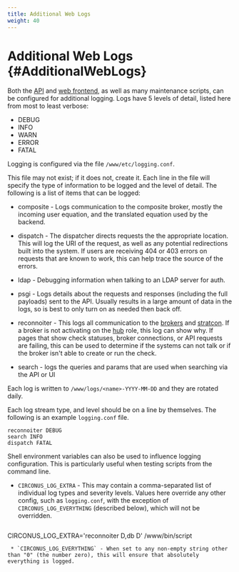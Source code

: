 ```yaml
---
title: Additional Web Logs
weight: 40
---
```


# Additional Web Logs {#AdditionalWebLogs}

Both the [API](/Roles/api) and [web frontend](/Roles/web_frontend), as well as many maintenance scripts, can be configured for additional logging.  Logs have 5 levels of detail, listed here from most to least verbose:

 * DEBUG
 * INFO
 * WARN
 * ERROR
 * FATAL

Logging is configured via the file `/www/etc/logging.conf`.

This file may not exist; if it does not, create it.  Each line in the file will specify the type of information to be logged and the level of detail.  The following is a list of items that can be logged:

 * composite - Logs communication to the composite broker, mostly the incoming user equation, and the translated equation used by the backend.

 * dispatch - The dispatcher directs requests the the appropriate location. This will log the URI of the request, as well as any potential redirections built into the system.  If users are receiving 404 or 403 errors on requests that are known to work, this can help trace the source of the errors.

 * ldap - Debugging information when talking to an LDAP server for auth.

 * psgi - Logs details about the requests and responses (including the full payloads) sent to the API.  Usually results in a large amount of data in the logs, so is best to only turn on as needed then back off.

 * reconnoiter - This logs all communication to the [brokers](/Roles/broker) and [stratcon](/Roles/stratcon).  If a broker is not activating on the [hub](/Roles/hub) role, this log can show why.  If pages that show check statuses, broker connections, or API requests are failing, this can be used to determine if the systems can not talk or if the broker isn't able to create or run the check.

 * search - logs the queries and params that are used when searching via the API or UI

Each log is written to `/www/logs/<name>-YYYY-MM-DD` and they are rotated daily.

Each log stream type, and level should be on a line by themselves.  The following is an example `logging.conf` file.
```
reconnoiter DEBUG
search INFO
dispatch FATAL
```

Shell environment variables can also be used to influence logging configuration.   This is particularly useful when testing scripts from the command line.

 * `CIRCONUS_LOG_EXTRA` - This may contain a comma-separated list of individual log types and severity levels.  Values here override any other config, such as `logging.conf`, with the exception of `CIRCONUS_LOG_EVERYTHING` (described below), which will not be overridden.
   ```
CIRCONUS_LOG_EXTRA='reconnoiter D,db D' /www/bin/script
   
```
 * `CIRCONUS_LOG_EVERYTHING` - When set to any non-empty string other than "0" (the number zero), this will ensure that absolutely everything is logged.
